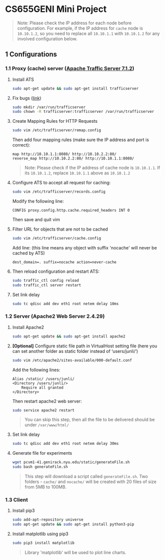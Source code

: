 # CS655GENI Mini Project

> Note: Please check the IP address for each node before configuration. For example, if the IP address for `cache` node is `10.10.1.2`, so you need to replace all `10.10.1.1` with `10.10.1.2` for any involved configuration below.

## 1 Configurations

### 1.1 Proxy (cache) server ([Apache Traffic Server 7.1.2](https://docs.trafficserver.apache.org/en/7.1.x/))

1. Install ATS

   ```bash
   sudo apt-get update && sudo apt-get install trafficserver
   ```

2. Fix bugs ([link](https://serverfault.com/questions/917583/trafficserver-crashes-after-upgrade-to-ubuntu-bionic-segmentation-fault-address))

   ```bash
   sudo mkdir /var/run/trafficserver
   sudo chown -R trafficserver:trafficserver /var/run/trafficserver
   ```

3. Create Mapping Rules for HTTP Requests

   ```bash
   sudo vim /etc/trafficserver/remap.config
   ```

   Then add four mapping rules (make sure the IP address and port is correct):

   ```
   map http://10.10.1.1:8080/ http://10.10.2.2:80/
   reverse_map http://10.10.2.2:80/ http://10.10.1.1:8080/
   ```

   > Note: Please check if the IP address of cache node is `10.10.1.1`. If its `10.10.1.2`, replace `10.10.1.1` above as `10.10.1.2`

4. Configure ATS to accept all request for caching:

   ```bash
   sudo vim /etc/trafficserver/records.config
   ```

   Modify the following line:

   ```
   CONFIG proxy.config.http.cache.required_headers INT 0
   ```

   Then save and quit vim

5. Filter URL for objects that are not to be cached

   ```bash
   sudo vim /etc/trafficserver/cache.config
   ```

   Add line: (this line means any object with suffix 'nocache' will never be cached by ATS)

   ```
   dest_domain=. suffix=nocache action=never-cache
   ```

6. Then reload configuration and restart ATS:

   ```bash
   sudo traffic_ctl config reload
   sudo traffic_ctl server restart
   ```

7. Set link delay

   ```bash
   sudo tc qdisc add dev eth1 root netem delay 10ms
   ```

   

### 1.2 Server (Apache2 Web Server 2.4.29)

1. Install Apache2

   ```bash
   sudo apt-get update && sudo apt-get install apache2
   ```

2. **[Optional]** Configure static file path in VirtualHost setting file (here you can set another folder as static folder instead of ‘users/junli/’)

   ```bash
   sudo vim /etc/apache2/sites-available/000-default.conf
   ```

   Add the following lines:

   ```
   Alias /static/ /users/junli/
   <Directory /users/junli/>
       Require all granted
   </Directory>
   ```

   Then restart apache2 web server:

   ```bash
   sudo service apache2 restart
   ```

   > You can skip this step, then all the file to be delivered should be under `/var/www/html/`

3. Set link delay

   ```bash
   sudo tc qdisc add dev eth1 root netem delay 30ms
   ```

4. Generate file for experiments

   ```bash
   wget pcvm1-41.genirack.nyu.edu/static/generateFile.sh
   sudo bash generateFile.sh
   ```

   > This step will download a script called `generateFile.sh`. Two folders - `cache/` and `nocache/` will be created with 20 files of size from 5MB to 100MB.

### 1.3 Client

1. Install pip3

   ```bash
   sudo add-apt-repository universe
   sudo apt-get update && sudo apt-get install python3-pip
   ```

2. Install matplotlib using pip3

   ```bash
   sudo pip3 install matplotlib
   ```

   > Library 'matplotlib' will be used to plot line charts.

